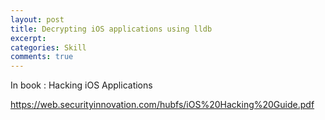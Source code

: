 ```yaml
---
layout: post
title: Decrypting iOS applications using lldb
excerpt: 
categories: Skill
comments: true
---
```

 



In book : Hacking iOS Applications

https://web.securityinnovation.com/hubfs/iOS%20Hacking%20Guide.pdf

